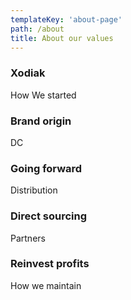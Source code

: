 ```yaml
---
templateKey: 'about-page'
path: /about
title: About our values
---
```

### Xodiak
How We started

### Brand origin
DC

### Going forward
Distribution

### Direct sourcing
Partners

### Reinvest profits
How we maintain
